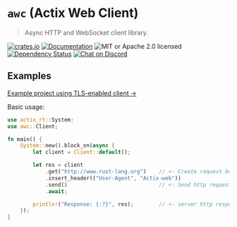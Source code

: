 # `awc` (Actix Web Client)

> Async HTTP and WebSocket client library.

<!-- prettier-ignore-start -->

[![crates.io](https://img.shields.io/crates/v/awc?label=latest)](https://crates.io/crates/awc)
[![Documentation](https://docs.rs/awc/badge.svg?version=3.8.0)](https://docs.rs/awc/3.8.0)
![MIT or Apache 2.0 licensed](https://img.shields.io/crates/l/awc)
[![Dependency Status](https://deps.rs/crate/awc/3.8.0/status.svg)](https://deps.rs/crate/awc/3.8.0)
[![Chat on Discord](https://img.shields.io/discord/771444961383153695?label=chat&logo=discord)](https://discord.gg/NWpN5mmg3x)

<!-- prettier-ignore-end -->

## Examples

[Example project using TLS-enabled client →](https://github.com/actix/examples/tree/master/https-tls/awc-https)

Basic usage:

```rust
use actix_rt::System;
use awc::Client;

fn main() {
    System::new().block_on(async {
        let client = Client::default();

        let res = client
            .get("http://www.rust-lang.org")    // <- Create request builder
            .insert_header(("User-Agent", "Actix-web"))
            .send()                             // <- Send http request
            .await;

        println!("Response: {:?}", res);        // <- server http response
    });
}
```
